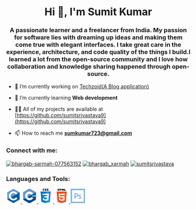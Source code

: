 <h1 align="center">Hi 👋, I'm Sumit Kumar</h1>
<h3 align="center">A passionate learner and a freelancer from India. My passion for software lies with dreaming up ideas and making them come true with elegant interfaces. I take great care in the experience, architecture, and code quality of the things I build.I learned a lot from the open-source community and I love how collaboration and knowledge sharing happened through open-source.</h3>

- 🔭 I’m currently working on [Techzoid(A Blog application)](#)

- 🌱 I’m currently learning **Web development**

- 👨‍💻 All of my projects are available at [https://github.com/sumitsrivastava9](https://github.com/sumitsrivastava9)

- 📫 How to reach me **sumkumar723@gmail.com**

<h3 align="left">Connect with me:</h3>
<p align="left">
<a href="https://www.linkedin.com/in/sumit-kumar-009/" target="blank"><img align="center" src="https://raw.githubusercontent.com/rahuldkjain/github-profile-readme-generator/master/src/images/icons/Social/linked-in-alt.svg" alt="bhargab-sarmah-077563152" height="30" width="40" /></a>
<a href="#" target="blank"><img align="center" src="https://raw.githubusercontent.com/rahuldkjain/github-profile-readme-generator/master/src/images/icons/Social/instagram.svg" alt="bhargab_xarmah" height="30" width="40" /></a>
<a href="https://leetcode.com/srivastava09/" target="blank"><img align="center" src="https://raw.githubusercontent.com/rahuldkjain/github-profile-readme-generator/master/src/images/icons/Social/leet-code.svg" alt="sumitsrivastava" height="30" width="40" /></a>
</p>

<h3 align="left">Languages and Tools:</h3>
<p align="left"> <a href="https://www.cprogramming.com/" target="_blank"> <img src="https://raw.githubusercontent.com/devicons/devicon/master/icons/c/c-original.svg" alt="c" width="40" height="40"/> </a> <a href="https://www.w3schools.com/cpp/" target="_blank"> <img src="https://raw.githubusercontent.com/devicons/devicon/master/icons/cplusplus/cplusplus-original.svg" alt="cplusplus" width="40" height="40"/> </a> <a href="https://www.w3schools.com/css/" target="_blank"> <img src="https://raw.githubusercontent.com/devicons/devicon/master/icons/css3/css3-original-wordmark.svg" alt="css3" width="40" height="40"/> </a> <a href="https://www.w3.org/html/" target="_blank"> <img src="https://raw.githubusercontent.com/devicons/devicon/master/icons/html5/html5-original-wordmark.svg" alt="html5" width="40" height="40"/> </a> <a href="https://www.photoshop.com/en" target="_blank"> <img src="https://raw.githubusercontent.com/devicons/devicon/master/icons/photoshop/photoshop-line.svg" alt="photoshop" width="40" height="40"/></p>

